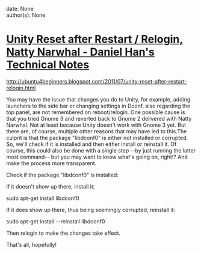 
date: None  
author(s): None  

# [Unity Reset after Restart / Relogin, Natty Narwhal - Daniel Han's Technical Notes](https://sites.google.com/site/xiangyangsite/home/technical-tips/linux-unix/gnome/unity/unity-reset-after-restart-relogin-natty-narwhal)

<http://ubuntu4beginners.blogspot.com/2011/07/unity-reset-after-restart-relogin.html>

You may have the issue that changes you do to Unity, for example, adding launchers to the side bar or changing settings in Dconf, also regarding the top panel, are not remembered on reboot/relogin. One possible cause is that you tried Gnome 3 and reverted back to Gnome 2 delivered with Natty Narwhal. Not at least because Unity doesn't work with Gnome 3 yet. But there are, of course, multiple other reasons that may have led to this.The culprit is that the package "libdconf0" is either not installed or corrupted. So, we'll check if it is installed and then either install or reinstall it. Of course, this could also be done with a single step --by just running the latter most command-- but you may want to know what's going on, right!? And make the process more transparent.

Check if the package "libdconf0" is installed:

If it doesn't show up there, install it:

sudo apt-get install libdconf0

If it does show up there, thus being seemingly corrupted, reinstall it:

sudo apt-get install --reinstall libdconf0

Then relogin to make the changes take effect.

That's all, hopefully!

